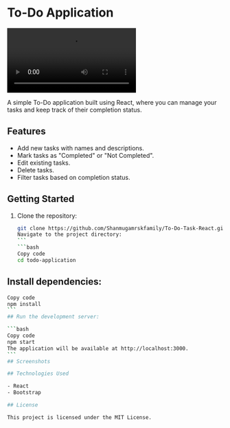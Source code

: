# To-Do Application

![Project Preview](https://github.com/Shanmugamrskfamily/To-Do-Task-React/blob/61945c77cd5d5e0c5721696b4f4287de5b08a73d/src/assets/screen%20record.mp4)

A simple To-Do application built using React, where you can manage your tasks and keep track of their completion status.

## Features

- Add new tasks with names and descriptions.
- Mark tasks as "Completed" or "Not Completed".
- Edit existing tasks.
- Delete tasks.
- Filter tasks based on completion status.

## Getting Started

1. Clone the repository:

   ````bash
   git clone https://github.com/Shanmugamrskfamily/To-Do-Task-React.git
   Navigate to the project directory:
   ```
   ```bash
   Copy code
   cd todo-application
   ````

## Install dependencies:

````bash
Copy code
npm install
```
## Run the development server:

```bash
Copy code
npm start
The application will be available at http://localhost:3000.
```
## Screenshots

## Technologies Used

- React
- Bootstrap

## License

This project is licensed under the MIT License.


````
